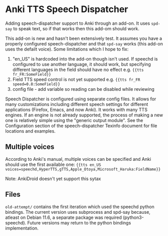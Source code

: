 # Anki TTS Speech Dispatcher
Adding speech-dispatcher support to Anki through an add-on. It uses `spd-say` to speak text, so if that works then this add-om should work.

This add-on is new and hasn't been extensively test. It assumes you have a properly configured speech-dispatcher and that `spd-say` works (this add-on uses the defailt voice). Some limitations which I hope to fix:
1. "en_US" is hardcoded into the add-on though isn't used. If speechd is configured to use another language, it should work, but specifying different languages in the field should have no effect e.g. `{{tts fr_FR:SomeField}}`
2. Field TTS speed control is not yet supported e.g. `{{tts fr_FR speed=0.8:SomeField}}`
3. config file - add variable so reading can be disabled while reviewing

Speech Dispatcher is configured using separate config files. It allows for many customizations including different speech settings for different applications (Firefox, Emacs, and now Anki). It works with many TTS engines. If an engine is not already supported, the process of making a new one is relatively simple using the "generic output module". See the Configuration section of the speech-dispatcher Texinfo document for file locations and examples.

## Multiple voices
According to Anki's manual, multiple voices can be specified and Anki should use the first available one:
`{{tts en_US voices=speechd,HyperTTS,gTTS,Apple_Otoya,Microsoft_Haruka:FieldName}}`

Note: AnkiDroid doesn't yet support this sytax 

## Files
`old-attempt/` contains the first iteration which used the speechd python bindings. The current version uses subprocess and spd-say because, atleast on Debian 11.6, a separate package was required (python3-speechd). Future versions may return to the python bindings implementation.
